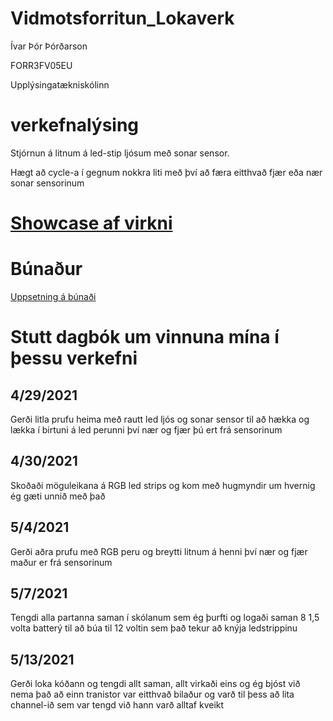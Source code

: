 # Vidmotsforritun_Lokaverk
<p>Ívar Þór Þórðarson</p>
<p>FORR3FV05EU</p>
<p>Upplýsingatækniskólinn</p>

<h1> verkefnalýsing </h1>
   <p>Stjórnun á litnum á led-stip ljósum með sonar sensor.</p>
   <p>Hægt að cycle-a í gegnum nokkra liti með því að færa eitthvað fjær eða nær sonar sensorinum</p>
 

<h1> <a href="https://youtu.be/On265IPyBzQ">Showcase af virkni</a> </h1>

<h1>Búnaður</h1>
<a href="https://github.com/ivarthor/Vidmotsforritun_Lokaverk/blob/main/led_strips_ledstripfet.jpg">Uppsetning á búnaði</a>

<h1> Stutt dagbók um vinnuna mína í þessu verkefni</h1>
<h2> 4/29/2021 </h2>
 
 <p> Gerði litla prufu heima með rautt led ljós og sonar sensor til að hækka og lækka í birtuni á led perunni því nær og fjær þú ert frá sensorinum </p>
  
<h2> 4/30/2021 </h2>
 
 <p> Skoðaði möguleikana á RGB led strips og kom með hugmyndir um hvernig ég gæti unnið með það </p>
 
 <h2> 5/4/2021 </h2>
 	<p> Gerði aðra prufu með RGB peru og breytti litnum á henni því nær og fjær maður er frá sensorinum </p>
 
 <h2> 5/7/2021 </h2>
  <p> Tengdi alla partanna saman í skólanum sem ég þurfti og logaði saman 8 1,5 volta batterý til að búa til 12 voltin sem það 
      tekur að knýja ledstrippinu </p>

 <h2> 5/13/2021 </h2>
  <p> Gerði loka kóðann og tengdi allt saman, allt virkaði eins og ég bjóst við nema það að einn tranistor var eitthvað bilaður og varð til þess að
      lita channel-ið sem var tengd við hann varð alltaf kveikt </p>
  
  
 
